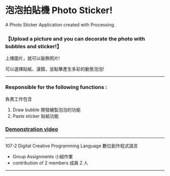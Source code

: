 # 泡泡拍貼機 Photo Sticker!

A Photo Sticker Application created with Processing.

### 【Upload a picture and you can decorate the photo with bubbles and sticker!】

上傳圖片，就可以裝飾照片!

可以選擇貼紙、濾鏡，並點擊產生多彩的動態泡泡!

---

### Responsible for the following functions :

負責工作包含

1. Draw bubble 開發繪製泡泡的功能
2. Paste sticker 貼紙功能

### [Demonstration video](https://youtu.be/fHP3JU6b5sY)

---

107-2 Digital Creative Programming Language 數位創作程式語言

- Group Assignments 小組作業
- contribution of 2 members 成員 2 人

---
